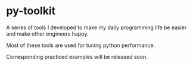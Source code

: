 py-toolkit
=======

A series of tools I developed to make my daily programming life be easier and make other engineers happy.

Most of these tools are used for tuning python performance.

Corresponding practiced examples will be released soon.